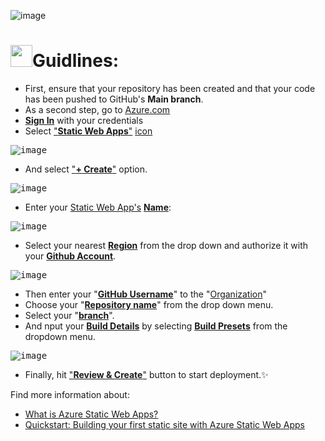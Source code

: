 ![image](https://user-images.githubusercontent.com/90326051/189549516-7e6e7c59-13fe-414b-8d83-752ff9015bd2.png)


# <img src="https://img.icons8.com/plasticine/100/000000/react.png" width="35px"/>Guidlines:

- First, ensure that your repository has been created and that your code has been pushed to GitHub's **Main branch**.
- As a second step, go to <ins>[Azure.com](https://azure.microsoft.com/en-us/)</ins>
- <b><ins>Sign In</ins></b> with your credentials
- Select <ins>"<b>Static Web Apps</b>"</ins> <ins>icon</ins>

<kbd>![image](https://user-images.githubusercontent.com/90326051/191842629-815dae72-e20e-4d3b-a07e-4c4040d37238.png)</kbd>

- And select <ins>"**+ Create**"</ins> option.

<kbd>![image](https://user-images.githubusercontent.com/90326051/191844354-32970dc0-926a-470a-a32c-148c4e84ae30.png)</kbd>

- Enter your <ins>Static Web App's</ins> <ins>**Name**</ins>:

<kbd>![image](https://user-images.githubusercontent.com/90326051/191844812-99983a99-9e7f-441a-8a47-765a8989b953.png)
</kbd>

- Select your nearest <ins>**Region**</ins> from the drop down and authorize it with your <ins>**Github Account**</ins>.

<kbd>![image](https://user-images.githubusercontent.com/90326051/191845232-45a5f55e-f98d-44a4-94d9-1812e1a3edcb.png)</kbd>

- Then enter your "<b><ins>GitHub Username</ins></b>" to the "<ins>Organization</ins>"
- Choose your "<b><ins>Repository name</ins></b>" from the drop down menu.
- Select your "<b><ins>branch</ins></b>".
- And nput your <ins>**Build Details**</ins> by selecting <ins>**Build Presets**</ins> from the dropdown menu.

<kbd>![image](https://user-images.githubusercontent.com/90326051/191848577-7a5e20fa-3dd7-4993-b620-8403e8e916ea.png)</kbd>

- Finally, hit <ins>"**Review & Create**"</ins> button to start deployment.✨


Find more information about:
- <ins>[What is Azure Static Web Apps?](https://learn.microsoft.com/en-us/azure/static-web-apps/overview?wt.mc_id=studentamb_184419)</ins>
- <ins>[Quickstart: Building your first static site with Azure Static Web Apps](https://learn.microsoft.com/en-us/azure/static-web-apps/getting-started?tabs=vanilla-javascript&wt.mc_id=studentamb_184419)</ins>
